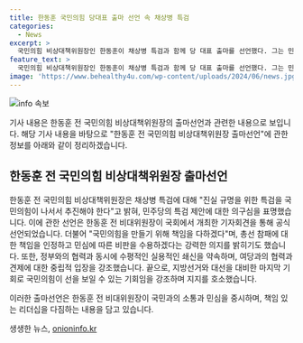 ```yaml
---
title: 한동훈 국민의힘 당대표 출마 선언 속 채상병 특검
categories:
  - News
excerpt: >
  국민의힘 비상대책위원장인 한동훈이 채상병 특검과 함께 당 대표 출마를 선언했다. 그는 민주당의 특검을 민주당 특검이라고 지적하며 독소조항 제외를 제안했다. 한동훈은 국민의힘을 국민 눈높이에 맞게 만들겠다고 강조하며, 지난 총선 참패를 자신의 책임으로 받아 들였다. 또, 정부와의 수평적 관계를 강조하고 국회에서 야당과도 협력할 것을 밝혔다. 그는 이를 통해 지방선거와 대선을 앞두고 국민의힘의 일어설 수 있는 기회로 손을 내밀었다.
feature_text: >
  국민의힘 비상대책위원장인 한동훈이 채상병 특검과 함께 당 대표 출마를 선언했다. 그는 민주당의 특검을 민주당 특검이라고 지적하며 독소조항 제외를 제안했다. 한동훈은 국민의힘을 국민 눈높이에 맞게 만들겠다고 강조하며, 지난 총선 참패를 자신의 책임으로 받아 들였다. 또, 정부와의 수평적 관계를 강조하고 국회에서 야당과도 협력할 것을 밝혔다. 그는 이를 통해 지방선거와 대선을 앞두고 국민의힘의 일어설 수 있는 기회로 손을 내밀었다.
image: 'https://www.behealthy4u.com/wp-content/uploads/2024/06/news.jpg'
---
```


<p><img src="https://www.behealthy4u.com/wp-content/uploads/2024/06/news.jpg" alt="info 속보" /></p>

<p>기사 내용은 한동훈 전 국민의힘 비상대책위원장의 출마선언과 관련한 내용으로 보입니다. 해당 기사 내용을 바탕으로 "한동훈 전 국민의힘 비상대책위원장 출마선언"에 관한 정보를 아래와 같이 정리하겠습니다.</p>

<h2 data-ke-size="size26">한동훈 전 국민의힘 비상대책위원장 출마선언</h2>

<p>한동훈 전 국민의힘 비상대책위원장은 채상병 특검에 대해 "진실 규명을 위한 특검을 국민의힘이 나서서 추진해야 한다"고 밝혀, 민주당의 특검 제안에 대한 의구심을 표명했습니다. 이에 관한 선언은 한동훈 전 비대위원장이 국회에서 개최한 기자회견을 통해 공식 선언되었습니다. 더불어 "국민의힘을 만들기 위해 책임을 다하겠다"며, 총선 참패에 대한 책임을 인정하고 민심에 따른 비판을 수용하겠다는 강력한 의지를 밝히기도 했습니다. 또한, 정부와의 협력과 동시에 수평적인 실용적인 쇄신을 약속하며, 여당과의 협력과 견제에 대한 중립적 입장을 강조했습니다. 끝으로, 지방선거와 대선을 대비한 마지막 기회로 국민의힘이 선을 보일 수 있는 기회임을 강조하며 지지를 호소했습니다. </p>

<p>이러한 출마선언은 한동훈 전 비대위원장이 국민과의 소통과 민심을 중시하며, 책임 있는 리더십을 다짐하는 내용을 담고 있습니다.</p>
생생한 뉴스, <a href="https://onioninfo.kr" rel="dofollow">onioninfo.kr</a>


